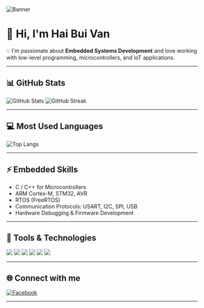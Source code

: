 <!-- Banner -->
![Banner](https://i.ibb.co/W0XK0qR/embedded-banner.png)

# 👋 Hi, I'm Hai Bui Van

💡 I'm passionate about **Embedded Systems Development** and love working with low-level programming, microcontrollers, and IoT applications.  

---

## 📊 GitHub Stats
![GitHub Stats](https://github-readme-stats.vercel.app/api?username=haihbv&show_icons=true&theme=radical)
![GitHub Streak](https://streak-stats.demolab.com?user=haihbv&theme=radical&hide_border=true)

---

## 💻 Most Used Languages
![Top Langs](https://github-readme-stats.vercel.app/api/top-langs/?username=haihbv&layout=compact&theme=radical)

---

## ⚡ Embedded Skills
- C / C++ for Microcontrollers  
- ARM Cortex-M, STM32, AVR  
- RTOS (FreeRTOS)  
- Communication Protocols: USART, I2C, SPI, USB  
- Hardware Debugging & Firmware Development  

---

## 🔧 Tools & Technologies

<img src="https://img.shields.io/badge/C-00599C?style=for-the-badge&logo=c&logoColor=white"/>
<img src="https://img.shields.io/badge/C++-00599C?style=for-the-badge&logo=cplusplus&logoColor=white"/>
<img src="https://img.shields.io/badge/Arduino-00979D?style=for-the-badge&logo=arduino&logoColor=white"/>
<img src="https://img.shields.io/badge/STM32-03234B?style=for-the-badge&logo=stmicroelectronics&logoColor=white"/>
<img src="https://img.shields.io/badge/ARM-0091BD?style=for-the-badge&logo=arm&logoColor=white"/>
<img src="https://img.shields.io/badge/FreeRTOS-00C7B7?style=for-the-badge&logo=freertos&logoColor=white"/>

---

## 🌐 Connect with me
[![Facebook](https://img.shields.io/badge/Facebook-1877F2?style=for-the-badge&logo=facebook&logoColor=fff)](https://www.facebook.com/haibui05)

---
